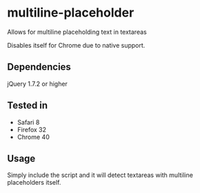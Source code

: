 # multiline-placeholder
Allows for multiline placeholding text in textareas

Disables itself for Chrome due to native support.

## Dependencies
jQuery 1.7.2 or higher

## Tested in
- Safari 8
- Firefox 32
- Chrome 40

## Usage
Simply include the script and it will detect textareas with multiline placeholders itself.
